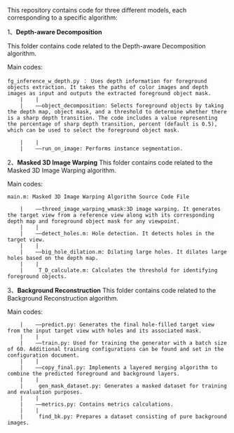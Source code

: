 This repository contains code for three different models, each corresponding to a specific algorithm:

1、**Depth-aware Decomposition**

This folder contains code related to the Depth-aware Decomposition algorithm.

Main codes:
```
fg_inference_w_depth.py ： Uses depth information for foreground objects extraction. It takes the paths of color images and depth images as input and outputs the extracted foreground object mask.
	|    |
	|    ——object_decomposition: Selects foreground objects by taking the depth map, object mask, and a threshold to determine whether there is a sharp depth transition. The code includes a value representing the percentage of sharp depth transition, percent (default is 0.5), which can be used to select the foreground object mask.
	
	|    |
	|    ——run_on_image: Performs instance segmentation.
```

2、**Masked 3D Image Warping**
This folder contains code related to the Masked 3D Image Warping algorithm.

Main codes:
```
main.m: Masked 3D Image Warping Algorithm Source Code File

	|    ——threed_image_warping_wmask:3D image warping. It generates the target view from a reference view along with its corresponding depth map and foreground object mask for any viewpoint.
	|    |
	|    ——detect_holes.m: Hole detection. It detects holes in the target view.
	|    |
	|    ——big_hole_dilation.m: Dilating large holes. It dilates large holes based on the depth map.
	|    |
	|     T_D_calculate.m: Calculates the threshold for identifying foreground objects.
```

3、**Background Reconstruction**
This folder contains code related to the Background Reconstruction algorithm.

Main codes:

```
	|    ——predict.py: Generates the final hole-filled target view from the input target view with holes and its associated mask.
	|    |
	|    ——train.py: Used for training the generator with a batch size of 60. Additional training configurations can be found and set in the configuration document.
	|    |
	|    ——copy_final.py: Implements a layered merging algorithm to combine the predicted foreground and background layers.
	|    |
	|     gen_mask_dataset.py: Generates a masked dataset for training and evaluation purposes.
	|    |
	|    ——metrics.py: Contains metrics calculations.
	|    |
	|     find_bk.py: Prepares a dataset consisting of pure background images.
	
```



